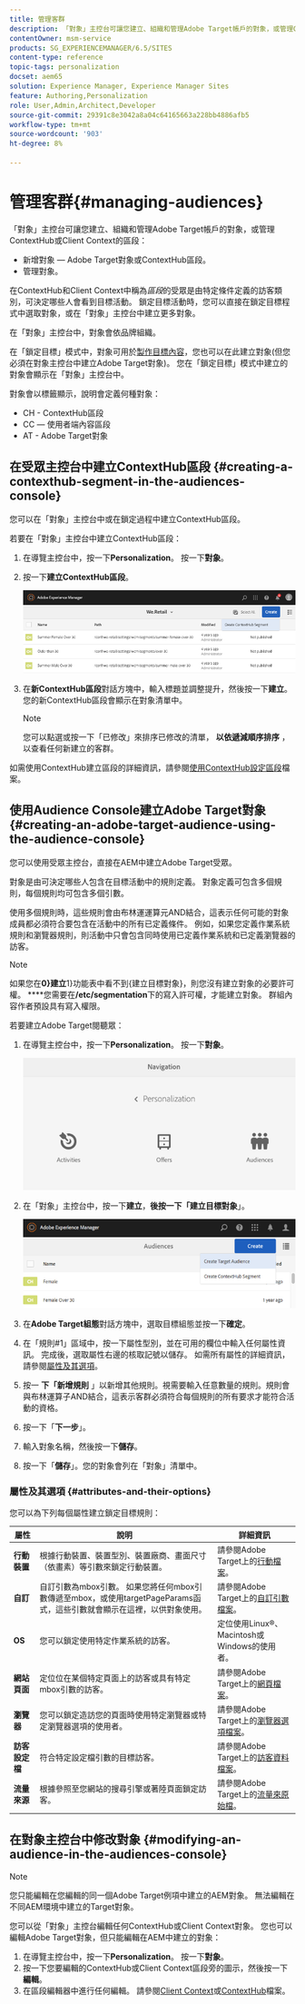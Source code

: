 ```yaml
---
title: 管理客群
description: 「對象」主控台可讓您建立、組織和管理Adobe Target帳戶的對象，或管理ContextHub或Client Context的區段
contentOwner: msm-service
products: SG_EXPERIENCEMANAGER/6.5/SITES
content-type: reference
topic-tags: personalization
docset: aem65
solution: Experience Manager, Experience Manager Sites
feature: Authoring,Personalization
role: User,Admin,Architect,Developer
source-git-commit: 29391c8e3042a8a04c64165663a228bb4886afb5
workflow-type: tm+mt
source-wordcount: '903'
ht-degree: 8%

---
```


# 管理客群{#managing-audiences}

「對象」主控台可讓您建立、組織和管理Adobe Target帳戶的對象，或管理ContextHub或Client Context的區段：

* 新增對象 — Adobe Target對象或ContextHub區段。
* 管理對象。

在ContextHub和Client Context中稱為&#x200B;*區段*&#x200B;的受眾是由特定條件定義的訪客類別，可決定哪些人會看到目標活動。 鎖定目標活動時，您可以直接在鎖定目標程式中選取對象，或在「對象」主控台中建立更多對象。

在「對象」主控台中，對象會依品牌組織。

在「鎖定目標」模式中，對象可用於[製作目標內容](/help/sites-authoring/content-targeting-touch.md)，您也可以在此建立對象(但您必須在對象主控台中建立Adobe Target對象)。 您在「鎖定目標」模式中建立的對象會顯示在「對象」主控台中。

對象會以標籤顯示，說明會定義何種對象：

* CH - ContextHub區段
* CC — 使用者端內容區段
* AT - Adobe Target對象

## 在受眾主控台中建立ContextHub區段 {#creating-a-contexthub-segment-in-the-audiences-console}

您可以在「對象」主控台中或在鎖定過程中建立ContextHub區段。

若要在「對象」主控台中建立ContextHub區段：

1. 在導覽主控台中，按一下&#x200B;**Personalization**。 按一下&#x200B;**對象**。
1. 按一下&#x200B;**建立ContextHub區段**。

   ![screen-shot_2019-03-05at124034](assets/screen-shot_2019-03-05at124034.png)

1. 在&#x200B;**新ContextHub區段**&#x200B;對話方塊中，輸入標題並調整提升，然後按一下&#x200B;**建立**。 您的新ContextHub區段會顯示在對象清單中。

   >[!NOTE]
   >
   >您可以點選或按一下「已修改」來排序已修改的清單， **以依遞減順序排序** ，以查看任何新建立的客群。

如需使用ContextHub建立區段的詳細資訊，請參閱[使用ContextHub設定區段](/help/sites-administering/segmentation.md)檔案。

## 使用Audience Console建立Adobe Target對象 {#creating-an-adobe-target-audience-using-the-audience-console}

您可以使用受眾主控台，直接在AEM中建立Adobe Target受眾。

對象是由可決定哪些人包含在目標活動中的規則定義。 對象定義可包含多個規則，每個規則均可包含多個引數。

使用多個規則時，這些規則會由布林運運算元AND結合，這表示任何可能的對象成員都必須符合要包含在活動中的所有已定義條件。 例如，如果您定義作業系統規則和瀏覽器規則，則活動中只會包含同時使用已定義作業系統和已定義瀏覽器的訪客。

>[!NOTE]
>
>如果您在**0}建立**1}功能表中看不到{建立目標對象}，則您沒有建立對象的必要許可權。 ****&#x200B;您需要在&#x200B;**/etc/segmentation**&#x200B;下的寫入許可權，才能建立對象。 群組內容作者預設具有寫入權限。

若要建立Adobe Target閱聽眾：

1. 在導覽主控台中，按一下&#x200B;**Personalization**。 按一下&#x200B;**對象**。

   ![screen-shot_2019-03-05at124139](assets/screen-shot_2019-03-05at124139.png)

1. 在「對象」主控台中，按一下&#x200B;**建立**，**後按一下「建立目標對象**」。

   ![chlimage_1-168](assets/chlimage_1-168.png)

1. 在&#x200B;**Adobe Target組態**&#x200B;對話方塊中，選取目標組態並按一下&#x200B;**確定**。
1. 在「規則#1」區域中，按一下屬性型別，並在可用的欄位中輸入任何屬性資訊。 完成後，選取屬性右邊的核取記號以儲存。 如需所有屬性的詳細資訊，請參閱[屬性及其選項](#attributes-and-their-options)。
1. 按一 **下「新增規則** 」以新增其他規則。視需要輸入任意數量的規則。規則會與布林運算子AND結合，這表示客群必須符合每個規則的所有要求才能符合活動的資格。
1. 按一下「**下一步**」。
1. 輸入對象名稱，然後按一下&#x200B;**儲存**。
1. 按一下「**儲存**」。您的對象會列在「對象」清單中。

### 屬性及其選項 {#attributes-and-their-options}

您可以為下列每個屬性建立鎖定目標規則：

| **屬性** | **說明** | **詳細資訊** |
|---|---|---|
| **行動裝置** | 根據行動裝置、裝置型別、裝置廠商、畫面尺寸（依畫素）等引數來鎖定行動裝置。 | 請參閱Adobe Target上的[行動檔案](https://experienceleague.adobe.com/docs/target/using/audiences/create-audiences/categories-audiences/mobile.html)。 |
| **自訂** | 自訂引數為mbox引數。 如果您將任何mbox引數傳遞至mbox，或使用targetPageParams函式，這些引數就會顯示在這裡，以供對象使用。 | 請參閱Adobe Target上的[自訂引數檔案](https://experienceleague.adobe.com/docs/target/using/audiences/create-audiences/categories-audiences/custom-parameters.html)。 |
| **OS** | 您可以鎖定使用特定作業系統的訪客。 | 定位使用Linux®、Macintosh或Windows的使用者。 |
| **網站頁面** | 定位位在某個特定頁面上的訪客或具有特定mbox引數的訪客。 | 請參閱Adobe Target上的[網頁檔案](https://experienceleague.adobe.com/docs/target/using/audiences/create-audiences/categories-audiences/site-pages.html)。 |
| **瀏覽器** | 您可以鎖定造訪您的頁面時使用特定瀏覽器或特定瀏覽器選項的使用者。 | 請參閱Adobe Target上的[瀏覽器選項檔案](https://experienceleague.adobe.com/docs/target/using/audiences/create-audiences/categories-audiences/browser.html)。 |
| **訪客設定檔** | 符合特定設定檔引數的目標訪客。 | 請參閱Adobe Target上的[訪客資料檔案](https://experienceleague.adobe.com/docs/target/using/audiences/visitor-profiles/visitor-profile.html)。 |
| **流量來源** | 根據參照至您網站的搜尋引擎或著陸頁面鎖定訪客。 | 請參閱Adobe Target上的[流量來原始檔](https://experienceleague.adobe.com/docs/target/using/audiences/create-audiences/categories-audiences/traffic-sources.html)。 |

## 在對象主控台中修改對象 {#modifying-an-audience-in-the-audiences-console}

>[!NOTE]
>
>您只能編輯在您編輯的同一個Adobe Target例項中建立的AEM對象。 無法編輯在不同AEM環境中建立的Target對象。

您可以從「對象」主控台編輯任何ContextHub或Client Context對象。 您也可以編輯Adobe Target對象，但只能編輯在AEM中建立的對象：

1. 在導覽主控台中，按一下&#x200B;**Personalization**。 按一下&#x200B;**對象**。
1. 按一下您要編輯的ContextHub或Client Context區段旁的圖示，然後按一下&#x200B;**編輯**。
1. 在區段編輯器中進行任何編輯。 請參閱[Client Context](/help/sites-administering/campaign-segmentation.md)或[ContextHub](/help/sites-developing/ch-configuring.md)檔案。
